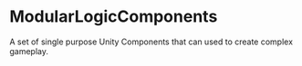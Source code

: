 # ModularLogicComponents
A set of single purpose Unity Components that can used to create complex gameplay.
